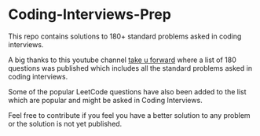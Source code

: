 # Coding-Interviews-Prep

This repo contains solutions to 180+ standard problems asked in coding interviews.

A big thanks to this youtube channel [take u forward](https://www.youtube.com/channel/UCJskGeByzRRSvmOyZOz61ig) where a list of 180 questions was published which includes all the standard problems asked in coding interviews.

Some of the popular LeetCode questions have also been added to the list which are popular and might be asked in Coding Interviews.

Feel free to contribute if you feel you have a better solution to any problem or the solution is not yet published.

